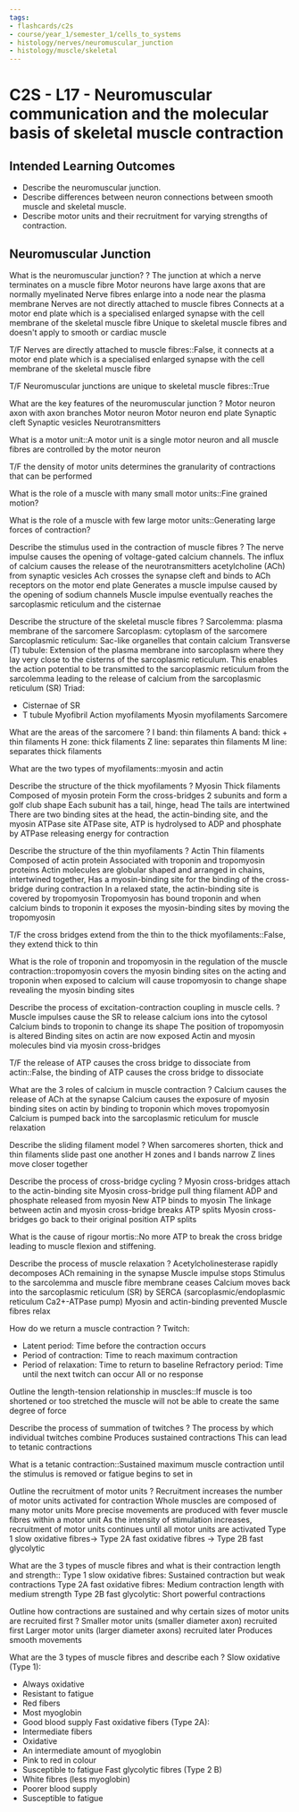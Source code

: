 ```yaml
---
tags:
- flashcards/c2s
- course/year_1/semester_1/cells_to_systems
- histology/nerves/neuromuscular_junction
- histology/muscle/skeletal
---
```


# C2S - L17 - Neuromuscular communication and the molecular basis of skeletal muscle contraction

## Intended Learning Outcomes
- Describe the neuromuscular junction.
- Describe differences between neuron connections between smooth muscle and skeletal muscle.
- Describe motor units and their recruitment for varying strengths of contraction.

## Neuromuscular Junction

What is the neuromuscular junction?
?
The junction at which a nerve terminates on a muscle fibre
Motor neurons have large axons that are normally myelinated
Nerve fibres enlarge into a node near the plasma membrane
Nerves are not directly attached to muscle fibres
Connects at a motor end plate which is a specialised enlarged synapse with the cell membrane of the skeletal muscle fibre
Unique to skeletal muscle fibres and doesn't apply to smooth or cardiac muscle

T/F Nerves are directly attached to muscle fibres::False, it connects at a motor end plate which is a specialised enlarged synapse with the cell membrane of the skeletal muscle fibre

T/F Neuromuscular junctions are unique to skeletal muscle fibres::True

What are the key features of the neuromuscular junction
?
Motor neuron axon with axon branches
Motor neuron
Motor neuron end plate
Synaptic cleft
Synaptic vesicles
Neurotransmitters

What is a motor unit::A motor unit is a single motor neuron and all muscle fibres are controlled by the motor neuron

T/F the density of motor units determines the granularity of contractions that can be performed

What is the role of a muscle with many small motor units::Fine grained motion?

What is the role of a muscle with few large motor units::Generating large forces of contraction?

Describe the stimulus used in the contraction of muscle fibres
?
The nerve impulse causes the opening of voltage-gated calcium channels.
The influx of calcium causes the release of the neurotransmitters acetylcholine (ACh) from synaptic vesicles
Ach crosses the synapse cleft and binds to ACh receptors on the motor end plate
Generates a muscle impulse caused by the opening of sodium channels
Muscle impulse eventually reaches the sarcoplasmic reticulum and the cisternae

Describe the structure of the skeletal muscle fibres
?
Sarcolemma: plasma membrane of the sarcomere
Sarcoplasm: cytoplasm of the sarcomere
Sarcoplasmic reticulum: Sac-like organelles that contain calcium 
Transverse (T) tubule: Extension of the plasma membrane into sarcoplasm where they lay very close to the cisterns of the sarcoplasmic reticulum. This enables the action potential to be transmitted to the sarcoplasmic reticulum from the sarcolemma leading to the release of calcium from the sarcoplasmic reticulum (SR)
Triad:
- Cisternae of SR
- T tubule
Myofibril
Action myofilaments
Myosin myofilaments
Sarcomere

What are the areas of the sarcomere
?
I band: thin filaments
A band: thick + thin filaments
H zone: thick filaments
Z line: separates thin filaments
M line: separates thick filaments

What are the two types of myofilaments::myosin and actin

Describe the structure of the thick myofilaments
?
Myosin
Thick filaments 
Composed of myosin protein
Form the cross-bridges
2 subunits and form a golf club shape
Each subunit has a tail, hinge, head
The tails are intertwined
There are two binding sites at the head, the actin-binding site, and the myosin ATPase site
ATPase site, ATP is hydrolysed to ADP and phosphate by ATPase releasing energy for contraction

Describe the structure of the thin myofilaments
?
Actin
Thin filaments 
Composed of actin protein
Associated with troponin and tropomyosin proteins
Actin molecules are globular shaped and arranged in chains, intertwined together, 
Has a myosin-binding site for the binding of the cross-bridge during contraction
In a relaxed state, the actin-binding site is covered by tropomyosin
Tropomyosin has bound troponin and when calcium binds to troponin it exposes the myosin-binding sites by moving the tropomyosin

T/F the cross bridges extend from the thin to the thick myofilaments::False, they extend thick to thin

What is the role of troponin and tropomyosin in the regulation of the muscle contraction::tropomyosin covers the myosin binding sites on the acting and troponin when exposed to calcium will cause tropomyosin to change shape revealing the myosin binding sites

Describe the process of excitation-contraction coupling in muscle cells.
?
Muscle impulses cause the SR to release calcium ions into the cytosol
Calcium binds to troponin to change its shape
The position of tropomyosin is altered
Binding sites on actin are now exposed
Actin and myosin molecules bind via myosin cross-bridges

T/F the release of ATP causes the cross bridge to dissociate from actin::False, the binding of ATP causes the cross bridge to dissociate

What are the 3 roles of calcium in muscle contraction
?
Calcium causes the release of ACh at the synapse
Calcium causes the exposure of myosin binding sites on actin by binding to troponin which moves tropomyosin
Calcium is pumped back into the sarcoplasmic reticulum for muscle relaxation

Describe the sliding filament model
?
When sarcomeres shorten, thick and thin filaments slide past one another
H zones and I bands narrow
Z lines move closer together

Describe the process of cross-bridge cycling
?
Myosin cross-bridges attach to the actin-binding site
Myosin cross-bridge pull thing filament
ADP and phosphate released from myosin
New ATP binds to myosin
The linkage between actin and myosin cross-bridge breaks
ATP splits
Myosin cross-bridges go back to their original position
ATP splits

What is the cause of rigour mortis::No more ATP to break the cross bridge leading to muscle flexion and stiffening.

Describe the process of muscle relaxation
?
Acetylcholinesterase rapidly decomposes ACh remaining in the synapse
Muscle impulse stops
Stimulus to the sarcolemma and muscle fibre membrane ceases
Calcium moves back into the sarcoplasmic reticulum (SR) by SERCA (sarcoplasmic/endoplasmic reticulum Ca2+-ATPase pump)
Myosin and actin-binding prevented
Muscle fibres relax

How do we return a muscle contraction
?
Twitch: 
- Latent period: Time before the contraction occurs
- Period of contraction: Time to reach maximum contraction
- Period of relaxation: Time to return to baseline
Refractory period: Time until the next twitch can occur
All or no response

Outline the length-tension relationship in muscles::If muscle is too shortened or too stretched the muscle will not be able to create the same degree of force

Describe the process of summation of twitches
?
The process by which individual twitches combine
Produces sustained contractions
This can lead to tetanic contractions

What is a tetanic contraction::Sustained maximum muscle contraction until the stimulus is removed or fatigue begins to set in

Outline the recruitment of motor units
?
Recruitment increases the number of motor units activated for contraction
Whole muscles are composed of many motor units
More precise movements are produced with fever muscle fibres within a motor unit
As the intensity of stimulation increases, recruitment of motor units continues until all motor units are activated
Type 1 slow oxidative fibres-> Type 2A fast oxidative fibres -> Type 2B fast glycolytic

What are the 3 types of muscle fibres and what is their contraction length and strength::
Type 1 slow oxidative fibres: Sustained contraction but weak contractions
Type 2A fast oxidative fibres: Medium contraction length with medium strength
Type 2B fast glycolytic: Short powerful contractions

Outline how contractions are sustained and why certain sizes of motor units are recruited first
?
Smaller motor units (smaller diameter axon) recruited first
Larger motor units (larger diameter axons) recruited later
Produces smooth movements

What are the 3 types of muscle fibres and describe each
?
Slow oxidative (Type 1):
- Always oxidative
- Resistant to fatigue
- Red fibers
- Most myoglobin
- Good blood supply
Fast oxidative fibers (Type 2A):
- Intermediate fibers
- Oxidative
- An intermediate amount of myoglobin
- Pink to red in colour
- Susceptible to fatigue
Fast glycolytic fibres (Type 2 B)
- White fibres (less myoglobin)
- Poorer blood supply
- Susceptible to fatigue